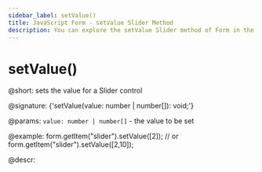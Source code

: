 ```yaml
---
sidebar_label: setValue()
title: JavaScript Form - setValue Slider Method 
description: You can explore the setValue Slider method of Form in the documentation of the DHTMLX JavaScript UI library. Browse developer guides and API reference, try out code examples and live demos, and download a free 30-day evaluation version of DHTMLX Suite 7.
---
```


# setValue()

@short: sets the value for a Slider control

@signature: {'setValue(value: number | number[]): void;'}

@params:
`value: number | number[]` - the value to be set  

@example:
form.getItem("slider").setValue([2]);
// or
form.getItem("slider").setValue([2,10]);

@descr:
